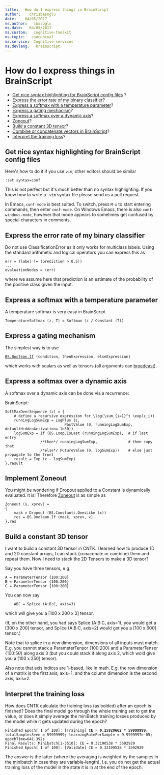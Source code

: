 ```yaml
---
title:   How do I express things in BrainScript
author:    chrisbasoglu
date:    04/05/2017
ms.author:   cbasoglu
ms.date:   04/05/2017
ms.custom:   cognitive-toolkit
ms.topic:   conceptual
ms.service:  Cognitive-services
ms.devlang:   brainscript
---
```


# How do I express things in BrainScript

* [Get nice syntax highlighting for BrainScript config files](#get-nice-syntax-highlighting-for-brainscript-config-files) ? 
* [Express the error rate of my binary classifier](#express-the-error-rate-of-my-binary-classifier)? 
* [Express a softmax with a temperature parameter](#express-a-softmax-with-a-temperature-parameter)? 
* [Express a gating mechanism](#express-a-gating-mechanism)? 
* [Express a softmax over a dynamic axis](#express-a-softmax-over-a-dynamic-axis)? 
* [Zoneout](#implement-zoneout)? 
* [Build a constant 3D tensor](#build-a-constant-3d-tensor)? 
* [Combine or concatenate vectors in BrainScript](#build-a-constant-3d-tensor)? 
* [Interpret the training loss](#interpret-the-training-loss)?

## Get nice syntax highlighting for BrainScript config files

Here's how to do it if you use `vim`; other editors should be similar
```
:set syntax=conf
```
This is not perfect but it's much better than no syntax highlighting. If you know how to write a `.vim` syntax file please send us a pull request.

In Emacs, `conf-mode` is best suited. To switch, press `M-x` to start entering commands, then enter `conf-mode`. On Windows Emacs, there is also `conf-windows-mode`, however that mode appears to sometimes get confused by special characters in comments.

## Express the error rate of my binary classifier

Do not use ClassificationError as it only works for multiclass labels. Using the standard arithmetic and logical operators you can express this as
```
err = (label != (prediction > 0.5))
...
evaluationNodes = (err)  
```
where we assume here that prediction is an estimate of the probability of the positive class given the input.

## Express a softmax with a temperature parameter

A temperature softmax is very easy in BrainScript
```
TemperatureSoftmax (z, T) = Softmax (z / Constant (T))
```

## Express a gating mechanism

The simplest way is to use 

[`BS.Boolean.If`](./If-Operation.md)` (condition, thenExpression, elseExpression)`

which works with scalars as well as tensors (all arguments can [broadcast](./Binary-Operations.md#broadcasting-semantics)).

## Express a softmax over a dynamic axis

A softmax over a dynamic axis can be done via a recurrence:

BrainScript:
```
SoftMaxOverSequence (z) = {
    # define a recursive expression for \log(\sum_{i=1}^t \exp(z_i))
    runningLogSumExp = LogPlus (z,
                           PastValue (0, runningLogSumExp, defaultHiddenActivation=-1e30)) 
    logSumExp = If (BS.Loop.IsLast (runningLogSumExp),  # if last entry
                /*then*/ runningLogSumExp,              # then copy that
                /*else*/ FutureValue (0, logSumExp))    # else just propagate to the front
    result = Exp (z - logSumExp)
}.result
```

## Implement Zoneout

You might be wondering if Dropout applied to a Constant is dynamically evaluated. It is! Therefore [Zoneout](http://arxiv.org/abs/1606.01305) is as simple as 
```
Zoneout (x, xprev) =
{
    mask = Dropout (BS.Constants.OnesLike (x))
    res = BS.Boolean.If (mask, xprev, x)
}.res
```

## Build a constant 3D tensor

I want to build a constant 3D tensor in CNTK. I learned how to produce 1D and 2D constant arrays, I can stack (conacenate or combine) them and repeat them. Now I need to stack the 2D Tensors to make a 3D tensor?

Say you have three tensors, e.g.

``` 
A = ParameterTensor {100:200}
B = ParameterTensor {100:200}
C = ParameterTensor {100:200}
``` 

You can now say
 
```
    ABC = Splice (A:B:C, axis=3)
```
 
which will give you a [100 x 200 x 3] tensor.
 
(If, on the other hand, you had says Splice (A:B:C, axis=1), you would get a [300 x 200] tensor, and Splice (A:B:C, axis=2) would get you a [100 x 600] tensor.)
 
Note that to splice in a new dimension, dimensions of all inputs must match. E.g. you cannot stack a ParameterTensor {100:200} and a ParameterTensor {100:50} along axis 3 (but you could stack it along axis 2, which wold give you a [100 x 250] tensor).
 
Also note that axis indices are 1-based, like in math. E.g. the row dimension of a matrix is the first axis, axis=1, and the column dimension is the second axis, axis=2.

## Interpret the training loss

How does CNTK calculate the training loss (as bolded) after an epoch is finished? Does the final model go through the whole training set to get the value, or does it simply average the miniBatch training losses produced by the model while it gets  updated during the epoch?   
<pre><code>Finished Epoch[ 1 of 100]: [Training] <b>CE = 0.15920662 * 59999999</b>; totalSamplesSeen = 59999999; learningRatePerSample = 9.9999997e-05; epochTime=641.392s
Final Results: Minibatch[1-3510]: CE = 0.32190538 * 3592929
Finished Epoch[ 1 of 100]: [Validate] CE = 0.32190538 * 3592929</pre></code>

The answer is the latter (where the averaging is weighted by the samples in the minibatch in case they are variable-length). I.e. you do not get the actual training loss of the model in the state it is in at the end of the epoch.